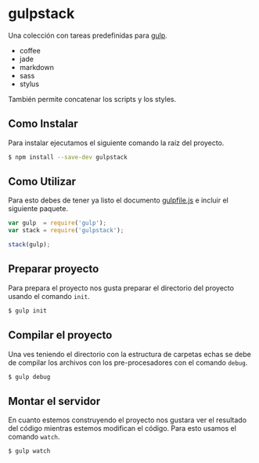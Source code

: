 gulpstack
=========

Una colección con tareas predefinidas para [gulp](http://gulpjs.com/).

 - coffee
 - jade
 - markdown
 - sass
 - stylus

También permite concatenar los scripts y los styles.


Como Instalar
-------------

Para instalar ejecutamos el siguiente comando la raíz del proyecto.

```bash
$ npm install --save-dev gulpstack
```

Como Utilizar
-------------

Para esto debes de tener ya listo el documento [gulpfile.js](https://github.com/gulpjs/gulp/blob/master/docs/getting-started.md#3-create-a-gulpfilejs-at-the-root-of-your-project) e incluir el siguiente paquete.

```javascript
var gulp  = require('gulp');
var stack = require('gulpstack');

stack(gulp);
```

Preparar proyecto
-----------------

Para prepara el proyecto nos gusta preparar el directorio del proyecto usando el comando `init`.

```javascript
$ gulp init
```

Compilar el proyecto
--------------------

Una ves teniendo el directorio con la estructura de carpetas echas se debe de compilar los archivos con los pre-procesadores con el comando `debug`.

```javascript
$ gulp debug
```


Montar el servidor
------------------

En cuanto estemos construyendo el proyecto nos gustara ver el resultado del código mientras estemos modifican el código. Para esto usamos el comando `watch`.

```javascript
$ gulp watch
```
